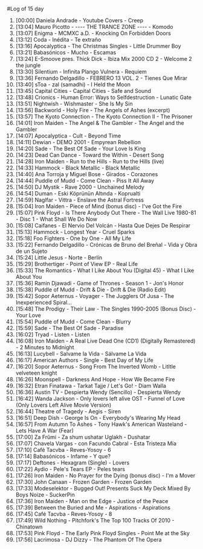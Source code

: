 #Log of 15 day

1. [00:00] Daniela Andrade - Youtube Covers - Creep
1. [13:04] Mauro Picotto - ---- THE TRANCE ZONE ---- - Komodo
1. [13:07] Enigma - MCMXC a.D. - Knocking On Forbidden Doors
1. [13:12] Coda - Inédita - Te extraño
1. [13:16] Apocalyptica - The Christmas Singles - Little Drummer Boy
1. [13:21] Babasónicos - Mucho - Escamas
1. [13:24] E-Smoove pres. Thick Dick - Ibiza Mix 2000 CD 2 - Welcome 2 the jungle
1. [13:30] Silentium - Infinita Plango Vulnera - Requiem
1. [13:36] Fernando Delgadillo - FEBRERO 13 VOL. 2 - Tienes Que Mirar
1. [13:40] sToa - zal (samadhi) - I Held the Moon
1. [13:45] Capital Cities - Capital Cities - Safe and Sound
1. [13:48] Crionics - Human Error: Ways to Selfdestruction - Lunatic Gate
1. [13:51] Nightwish - Wishmaster - She Is My Sin
1. [13:56] Backworld - Holy Fire - The Angels of Ashes (excerpt)
1. [13:57] The Kyoto Connection - The Kyoto Connection II - The Prisoner
1. [14:01] Iron Maiden - The Angel & The Gambler - The Angel and the Gambler
1. [14:07] Apocalyptica - Cult - Beyond Time
1. [14:11] Dewian - DEMO 2001 - Empyrean Rebellion
1. [14:20] Sade - The Best Of Sade - Your Love Is King
1. [14:23] Dead Can Dance - Toward the Within - Desert Song
1. [14:28] Iron Maiden - Run to the Hills - Run to the Hills (live)
1. [14:33] Hammock - Black Metallic - Black Metallic
1. [14:40] Ana Torroja y Miguel Bose - Girados - Corazones
1. [14:44] Puddle of Mudd - Come Clean - Piss It All Away
1. [14:50] DJ Mystik - Rave 2000 - Unchained Melody
1. [14:54] Duman - Eski Köprünün Altında - Koprualti
1. [14:59] Naglfar - Vittra - Enslave the Astral Fortress
1. [15:04] Iron Maiden - Piece of Mind (bonus disc) - I've Got the Fire
1. [15:07] Pink Floyd - Is There Anybody Out There - The Wall Live 1980-81 - Disc 1 - What Shall We Do Now
1. [15:08] Caifanes - El Nervio Del Volcán - Hasta Que Dejes De Respirar
1. [15:13] Hammock - Longest Year - Cruel Sparks
1. [15:18] Foo Fighters - One by One - All My Life
1. [15:22] Fernando Delgadillo - Crónicas de Bruno del Breñal - Vida y Obra de un Sujeto
1. [15:24] Little Jesus - Norte - Berlín
1. [15:29] Brothertiger - Point of View EP - Real Life
1. [15:33] The Romantics - What I Like About You (Digital 45) - What I Like About You
1. [15:36] Ramin Djawadi - Game of Thrones - Season 1 - Jon's Honor
1. [15:38] Puddle of Mudd - Drift & Die - Drift & Die (Radio Edit)
1. [15:42] Sopor Aeternus - Voyager - The Jugglers Of Jusa - The Inexperienced Spiral...
1. [15:48] The Prodigy - Their Law - The Singles 1990-2005 (Bonus Disc) - Your Love
1. [15:54] Puddle of Mudd - Come Clean - Blurry
1. [15:59] Sade - The Best Of Sade - Paradise
1. [16:02] Tryad - Listen - Listen
1. [16:08] Iron Maiden - A Real Live Dead One (CD1) (Digitally Remastered) - 2 Minutes to Midnight
1. [16:13] Lucybell - Salvame la Vida - Sálvame La Vida
1. [16:17] American Authors - Single - Best Day of My Life
1. [16:20] Sopor Aeternus - Song From The Inverted Womb - Litltle velveteen knight
1. [16:26] Moonspell - Darkness And Hope - How We Became Fire
1. [16:32] Etran Finatawa - Tarkat Tajje / Let's Go! - Diam Walla
1. [16:36] Austin TV - Despierta Wendy (Sencillo) - Despierta Wendy
1. [16:42] Wanda Jackson - Only lovers left alive OST - Funnel of Love (Only Lovers Left Alive Movie Version)
1. [16:44] Theatre of Tragedy - Aegis - Siren
1. [16:51] Deep Dish - George Is On - Everybody's Wearing My Head
1. [16:57] From Autumn To Ashes - Tony Hawk's American Wasteland - Lets Have A War (Fear)
1. [17:00] Za Frûmi - Za shum ushatar Uglakh - Dushatar
1. [17:07] Chavela Vargas - con Facundo Cabral - Esta Tristeza Mía
1. [17:10] Café Tacvba - Reves-Yosoy - 6
1. [17:14] Babasónicos - Infame - Y que?
1. [17:17] Deftones - Hexagram (Single) - Lovers
1. [17:22] Aydio - Pele's Tears EP - Peles tears
1. [17:26] Iron Maiden - No Prayer for the Dying (bonus disc) - I'm a Mover
1. [17:30] John Canaan - Frozen Garden - Frozen Garden
1. [17:33] Modeselektor - Bugged Out! Presents Suck My Deck Mixed By Boys Noize - SuckerPin
1. [17:36] Iron Maiden - Man on the Edge - Justice of the Peace
1. [17:39] Between the Buried and Me - Aspirations - Aspirations
1. [17:45] Café Tacvba - Reves-Yosoy - 8
1. [17:49] Wild Nothing - Pitchfork's The Top 100 Tracks Of 2010 - Chinatown
1. [17:53] Pink Floyd - The Early Pink Floyd Singles - Point Me at the Sky
1. [17:56] Lacrimosa - DJ Dizzy - The Phantom Of The Opera

